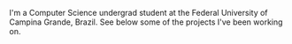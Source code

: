 I'm a Computer Science undergrad student at the Federal University of Campina Grande, Brazil. 
See below some of the projects I've been working on.
